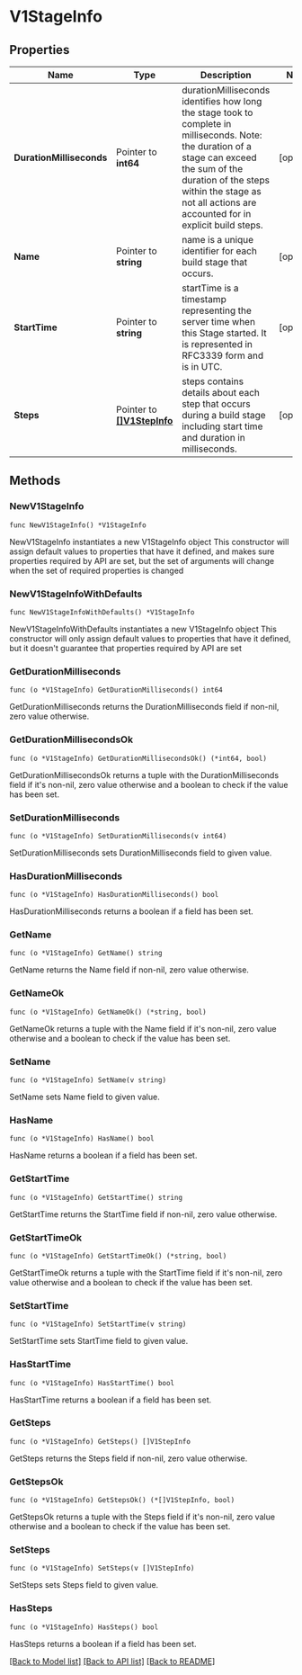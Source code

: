 # V1StageInfo

## Properties

Name | Type | Description | Notes
------------ | ------------- | ------------- | -------------
**DurationMilliseconds** | Pointer to **int64** | durationMilliseconds identifies how long the stage took to complete in milliseconds. Note: the duration of a stage can exceed the sum of the duration of the steps within the stage as not all actions are accounted for in explicit build steps. | [optional] 
**Name** | Pointer to **string** | name is a unique identifier for each build stage that occurs. | [optional] 
**StartTime** | Pointer to **string** | startTime is a timestamp representing the server time when this Stage started. It is represented in RFC3339 form and is in UTC. | [optional] 
**Steps** | Pointer to [**[]V1StepInfo**](V1StepInfo.md) | steps contains details about each step that occurs during a build stage including start time and duration in milliseconds. | [optional] 

## Methods

### NewV1StageInfo

`func NewV1StageInfo() *V1StageInfo`

NewV1StageInfo instantiates a new V1StageInfo object
This constructor will assign default values to properties that have it defined,
and makes sure properties required by API are set, but the set of arguments
will change when the set of required properties is changed

### NewV1StageInfoWithDefaults

`func NewV1StageInfoWithDefaults() *V1StageInfo`

NewV1StageInfoWithDefaults instantiates a new V1StageInfo object
This constructor will only assign default values to properties that have it defined,
but it doesn't guarantee that properties required by API are set

### GetDurationMilliseconds

`func (o *V1StageInfo) GetDurationMilliseconds() int64`

GetDurationMilliseconds returns the DurationMilliseconds field if non-nil, zero value otherwise.

### GetDurationMillisecondsOk

`func (o *V1StageInfo) GetDurationMillisecondsOk() (*int64, bool)`

GetDurationMillisecondsOk returns a tuple with the DurationMilliseconds field if it's non-nil, zero value otherwise
and a boolean to check if the value has been set.

### SetDurationMilliseconds

`func (o *V1StageInfo) SetDurationMilliseconds(v int64)`

SetDurationMilliseconds sets DurationMilliseconds field to given value.

### HasDurationMilliseconds

`func (o *V1StageInfo) HasDurationMilliseconds() bool`

HasDurationMilliseconds returns a boolean if a field has been set.

### GetName

`func (o *V1StageInfo) GetName() string`

GetName returns the Name field if non-nil, zero value otherwise.

### GetNameOk

`func (o *V1StageInfo) GetNameOk() (*string, bool)`

GetNameOk returns a tuple with the Name field if it's non-nil, zero value otherwise
and a boolean to check if the value has been set.

### SetName

`func (o *V1StageInfo) SetName(v string)`

SetName sets Name field to given value.

### HasName

`func (o *V1StageInfo) HasName() bool`

HasName returns a boolean if a field has been set.

### GetStartTime

`func (o *V1StageInfo) GetStartTime() string`

GetStartTime returns the StartTime field if non-nil, zero value otherwise.

### GetStartTimeOk

`func (o *V1StageInfo) GetStartTimeOk() (*string, bool)`

GetStartTimeOk returns a tuple with the StartTime field if it's non-nil, zero value otherwise
and a boolean to check if the value has been set.

### SetStartTime

`func (o *V1StageInfo) SetStartTime(v string)`

SetStartTime sets StartTime field to given value.

### HasStartTime

`func (o *V1StageInfo) HasStartTime() bool`

HasStartTime returns a boolean if a field has been set.

### GetSteps

`func (o *V1StageInfo) GetSteps() []V1StepInfo`

GetSteps returns the Steps field if non-nil, zero value otherwise.

### GetStepsOk

`func (o *V1StageInfo) GetStepsOk() (*[]V1StepInfo, bool)`

GetStepsOk returns a tuple with the Steps field if it's non-nil, zero value otherwise
and a boolean to check if the value has been set.

### SetSteps

`func (o *V1StageInfo) SetSteps(v []V1StepInfo)`

SetSteps sets Steps field to given value.

### HasSteps

`func (o *V1StageInfo) HasSteps() bool`

HasSteps returns a boolean if a field has been set.


[[Back to Model list]](../README.md#documentation-for-models) [[Back to API list]](../README.md#documentation-for-api-endpoints) [[Back to README]](../README.md)


